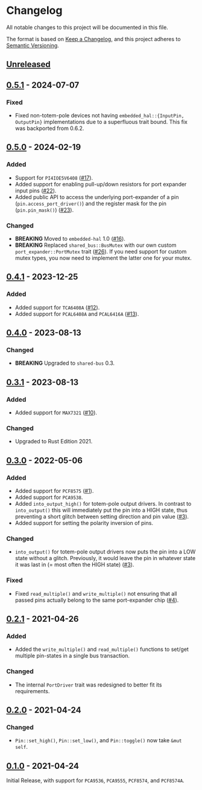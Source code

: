 # Changelog
All notable changes to this project will be documented in this file.

The format is based on [Keep a Changelog](https://keepachangelog.com/en/1.0.0/),
and this project adheres to [Semantic Versioning](https://semver.org/spec/v2.0.0.html).

## [Unreleased]


## [0.5.1] - 2024-07-07
### Fixed
- Fixed non-totem-pole devices not having `embedded_hal::{InputPin, OutputPin}`
  implementations due to a superfluous trait bound.  This fix was backported
  from 0.6.2.


## [0.5.0] - 2024-02-19
### Added
- Support for `PI4IOE5V6408` ([#17]).
- Added support for enabling pull-up/down resistors for port expander input
  pins ([#22]).
- Added public API to access the underlying port-expander of a pin
  (`pin.access_port_driver()`) and the register mask for the pin
  (`pin.pin_mask()`) ([#23]).

### Changed
- **BREAKING** Moved to `embedded-hal` 1.0 ([#16]).
- **BREAKING** Replaced `shared_bus::BusMutex` with our own custom
  `port_expander::PortMutex` trait ([#26]).  If you need support for custom
  mutex types, you now need to implement the latter one for your mutex.

[#16]: https://github.com/Rahix/port-expander/pull/16
[#17]: https://github.com/Rahix/port-expander/pull/17
[#22]: https://github.com/Rahix/port-expander/pull/22
[#23]: https://github.com/Rahix/port-expander/pull/23
[#26]: https://github.com/Rahix/port-expander/pull/26


## [0.4.1] - 2023-12-25
### Added
- Added support for `TCA6408A` ([#12]).
- Added support for `PCAL6408A` and `PCAL6416A` ([#13]).

[#12]: https://github.com/Rahix/port-expander/pull/12
[#13]: https://github.com/Rahix/port-expander/pull/13


## [0.4.0] - 2023-08-13
### Changed
- **BREAKING** Upgraded to `shared-bus` 0.3.


## [0.3.1] - 2023-08-13
### Added
- Added support for `MAX7321` ([#10]).

### Changed
- Upgraded to Rust Edition 2021.

[#10]: https://github.com/Rahix/port-expander/pull/10


## [0.3.0] - 2022-05-06
### Added
- Added support for `PCF8575` ([#1]).
- Added support for `PCA9538`.
- Added `into_output_high()` for totem-pole output drivers.  In contrast to
  `into_output()` this will immediately put the pin into a HIGH state, thus
  preventing a short glitch between setting direction and pin value ([#3]).
- Added support for setting the polarity inversion of pins.

### Changed
- `into_output()` for totem-pole output drivers now puts the pin into a LOW
  state without a glitch.  Previously, it would leave the pin in whatever state
  it was last in (= most often the HIGH state)  ([#3]).

### Fixed
- Fixed `read_multiple()` and `write_multiple()` not ensuring that all passed
  pins actually belong to the same port-expander chip ([#4]).

[#1]: https://github.com/Rahix/port-expander/pull/1
[#3]: https://github.com/Rahix/port-expander/pull/3
[#4]: https://github.com/Rahix/port-expander/pull/4


## [0.2.1] - 2021-04-26
### Added
- Added the `write_multiple()` and `read_multiple()` functions to set/get
  multiple pin-states in a single bus transaction.

### Changed
- The internal `PortDriver` trait was redesigned to better fit its requirements.


## [0.2.0] - 2021-04-24
### Changed
- `Pin::set_high()`, `Pin::set_low()`, and `Pin::toggle()` now take `&mut self`.

## [0.1.0] - 2021-04-24
Initial Release, with support for `PCA9536`, `PCA9555`, `PCF8574`, and
`PCF8574A`.

[Unreleased]: https://github.com/rahix/port-expander/compare/v0.5.1...HEAD
[0.5.1]: https://github.com/rahix/port-expander/compare/v0.5.0...v0.5.1
[0.5.0]: https://github.com/rahix/port-expander/compare/v0.4.1...v0.5.0
[0.4.1]: https://github.com/rahix/port-expander/compare/v0.4.0...v0.4.1
[0.4.0]: https://github.com/rahix/port-expander/compare/v0.3.1...v0.4.0
[0.3.1]: https://github.com/rahix/port-expander/compare/v0.3.0...v0.3.1
[0.3.0]: https://github.com/rahix/port-expander/compare/v0.2.1...v0.3.0
[0.2.1]: https://github.com/rahix/port-expander/compare/v0.2.0...v0.2.1
[0.2.0]: https://github.com/rahix/port-expander/compare/v0.1.0...v0.2.0
[0.1.0]: https://github.com/rahix/port-expander/releases/tag/v0.1.0
